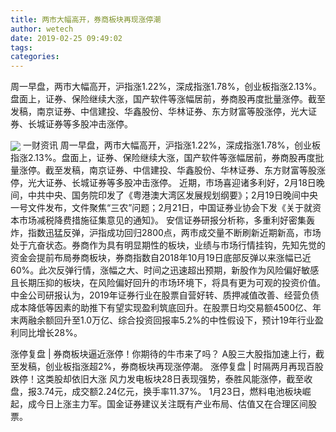 ```yaml
---
title: 两市大幅高开，券商板块再现涨停潮
author: wetech
date: 2019-02-25 09:49:02
tags: 
categories: 
---
```

周一早盘，两市大幅高开，沪指涨1.22%，深成指涨1.78%，创业板指涨2.13%。盘面上，证券、保险继续大涨，国产软件等涨幅居前，券商股再度批量涨停。截至发稿，南京证券、中信建投、华鑫股份、华林证券、东方财富等股涨停，光大证券、长城证券等多股冲击涨停。
<!-- more -->
<img align="center" border="0" src="https://imgcdn.yicai.com/uppics/images/2019/02/d8fcad02fa8ec16b86f0f0546b2de9cd.jpg" />
一财资讯
周一早盘，两市大幅高开，沪指涨1.22%，深成指涨1.78%，创业板指涨2.13%。盘面上，证券、保险继续大涨，国产软件等涨幅居前，券商股再度批量涨停。截至发稿，南京证券、中信建投、华鑫股份、华林证券、东方财富等股涨停，光大证券、长城证券等多股冲击涨停。
近期，市场喜迎诸多利好，2月18日晚间，中共中央、国务院印发了《粤港澳大湾区发展规划纲要》；2月19日晚间中央一号文件发布，文件聚焦“三农”问题；2月21日，中国证券业协会下发《关于就资本市场减税降费措施征集意见的通知》。
安信证券研报分析称，多重利好密集轰炸，指数迅猛反弹，沪指成功回归2800点，两市成交量不断刷新近期新高，市场处于亢奋状态。券商作为具有明显期性的板块，业绩与市场行情挂钩，先知先觉的资金会提前布局券商板块，券商指数自2018年10月19日底部反弹以来涨幅已近60%。此次反弹行情，涨幅之大、时间之迅速超出预期，新股作为风险偏好敏感且长期压抑的板块，在风险偏好回升的市场环境下，将具有更为可观的投资价值。
中金公司研报认为，2019年证券行业在股票自营好转、质押减值改善、经营负债成本降低等因素的助推下有望实现盈利筑底回升。在股票日均交易额4500亿、年末两融余额回升至1.0万亿、综合投资回报率5.2%的中性假设下，预计19年行业盈利同比增长28%。
 
 
涨停复盘 | 券商板块逼近涨停！你期待的牛市来了吗？
A股三大股指加速上行，截至发稿，创业板指涨超2%，券商板块再现涨停潮。
涨停复盘 | 时隔两月再现百股跌停！这类股却依旧大涨
风力发电板块28日表现强势，泰胜风能涨停，截至收盘，报3.74元，成交额2.24亿元，换手率11.37%。
1月23日，燃料电池板块崛起，成今日上涨主力军。国金证券建议关注既有产业布局、估值又在合理区间股票。
